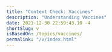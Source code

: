 ```yaml
---
title: "Context Check: Vaccines"
description: "Understanding Vaccines"
date: 2021-12-30 22:59:43.10 -4
shortSlug: v
isBasedOn: /topics/vaccines/
permalink: "/v/index.html"
---
```

